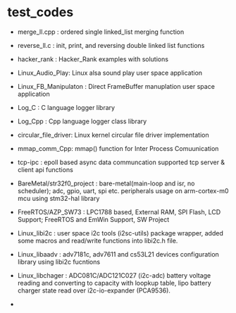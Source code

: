 # test_codes
* merge_ll.cpp : ordered single linked_list merging function 
* reverse_ll.c : init, print, and reversing double linked list functions 

* hacker_rank : Hacker_Rank examples with solutions 
* Linux_Audio_Play: Linux alsa sound play user space application 
* Linux_FB_Manipulaton : Direct FrameBuffer manuplation user space application 
* Log_C : C language logger library 
* Log_Cpp : Cpp language logger class library 
* circular_file_driver: Linux kernel circular file driver implementation 
* mmap_comm_Cpp: mmap() function for Inter Process Comuunication 
* tcp-ipc : epoll based async data communcation supported tcp server & client api functions 
* BareMetal/str32f0_project : bare-metal(main-loop and isr, no scheduler); adc, gpio, uart, spi etc. peripherals usage on arm-cortex-m0 mcu using stm32-hal library
* FreeRTOS/AZP_SW73 : LPC1788 based, External RAM, SPI Flash, LCD Support; FreeRTOS and EmWin Support, SW Project 
* Linux_libi2c : user space i2c tools (i2sc-utils) package wrapper, added some macros and read/write functions into
libi2c.h file.
* Linux_libaadv : adv7181c, adv7611 and cs53L21 devices configuration library using libi2c fucntions 
* Linux_libchager : ADC081C/ADC121C027 (i2c-adc) battery voltage reading and converting to capacity with loopkup table, lipo battery charger state read over i2c-io-expander (PCA9536). 
* 

